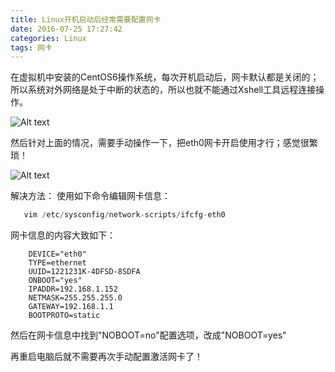 ```yaml
---
title: Linux开机启动后经常需要配置网卡
date: 2016-07-25 17:27:42
categories: Linux
tags: 网卡
---
```

在虚拟机中安装的CentOS6操作系统，每次开机启动后，网卡默认都是关闭的；所以系统对外网络是处于中断的状态的，所以也就不能通过Xshell工具远程连接操作。

![Alt text](http://soujava.com/images/wangka.jpg)

然后针对上面的情况，需要手动操作一下，把eth0网卡开启使用才行；感觉很繁琐！

![Alt text](http://soujava.com/images/wankapeizhi.jpg)

解决方法：
使用如下命令编辑网卡信息：
``` java
   vim /etc/sysconfig/network-scripts/ifcfg-eth0
```
网卡信息的内容大致如下：
```
	DEVICE="eth0"
	TYPE=ethernet
	UUID=1221231K-4DFSD-8SDFA
	ONBOOT="yes"
	IPADDR=192.168.1.152
	NETMASK=255.255.255.0
	GATEWAY=192.168.1.1
	BOOTPROTO=static
```
然后在网卡信息中找到"NOBOOT=no"配置选项，改成"NOBOOT=yes"

再重启电脑后就不需要再次手动配置激活网卡了！